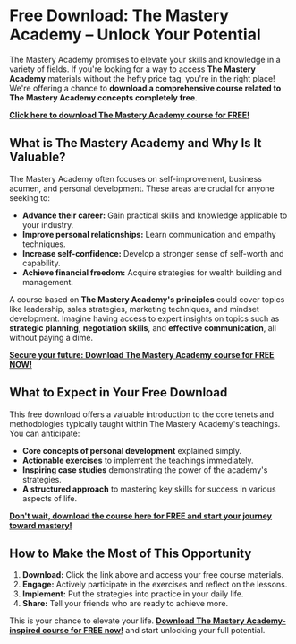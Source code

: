 # Free Download: The Mastery Academy – Unlock Your Potential

The Mastery Academy promises to elevate your skills and knowledge in a variety of fields. If you're looking for a way to access **The Mastery Academy** materials without the hefty price tag, you're in the right place! We're offering a chance to **download a comprehensive course related to The Mastery Academy concepts completely free**.

[**Click here to download The Mastery Academy course for FREE!**](https://udemywork.com/the-mastery-academy)

## What is The Mastery Academy and Why Is It Valuable?

The Mastery Academy often focuses on self-improvement, business acumen, and personal development. These areas are crucial for anyone seeking to:

*   **Advance their career:** Gain practical skills and knowledge applicable to your industry.
*   **Improve personal relationships:** Learn communication and empathy techniques.
*   **Increase self-confidence:** Develop a stronger sense of self-worth and capability.
*   **Achieve financial freedom:** Acquire strategies for wealth building and management.

A course based on **The Mastery Academy's principles** could cover topics like leadership, sales strategies, marketing techniques, and mindset development. Imagine having access to expert insights on topics such as **strategic planning**, **negotiation skills**, and **effective communication**, all without paying a dime.

[**Secure your future: Download The Mastery Academy course for FREE NOW!**](https://udemywork.com/the-mastery-academy)

## What to Expect in Your Free Download

This free download offers a valuable introduction to the core tenets and methodologies typically taught within The Mastery Academy's teachings. You can anticipate:

*   **Core concepts of personal development** explained simply.
*   **Actionable exercises** to implement the teachings immediately.
*   **Inspiring case studies** demonstrating the power of the academy's strategies.
*   **A structured approach** to mastering key skills for success in various aspects of life.

[**Don't wait, download the course here for FREE and start your journey toward mastery!**](https://udemywork.com/the-mastery-academy)

## How to Make the Most of This Opportunity

1.  **Download:** Click the link above and access your free course materials.
2.  **Engage:** Actively participate in the exercises and reflect on the lessons.
3.  **Implement:** Put the strategies into practice in your daily life.
4.  **Share:** Tell your friends who are ready to achieve more.

This is your chance to elevate your life. **[Download The Mastery Academy-inspired course for FREE now!](https://udemywork.com/the-mastery-academy)** and start unlocking your full potential.
